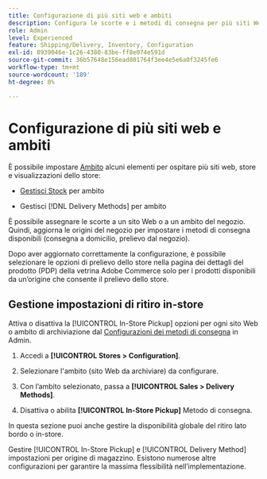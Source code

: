 ```yaml
---
title: Configurazione di più siti web e ambiti
description: Configura le scorte e i metodi di consegna per più siti Web e ambiti di archiviazione.
role: Admin
level: Experienced
feature: Shipping/Delivery, Inventory, Configuration
exl-id: 8939046e-1c26-4380-83be-ff8e074e591d
source-git-commit: 36b57648e156ead801764f3ee4e5e6a0f3245fe6
workflow-type: tm+mt
source-wordcount: '189'
ht-degree: 0%

---
```


# Configurazione di più siti web e ambiti

È possibile impostare [Ambito](https://docs.magento.com/user-guide/configuration/scope.html) alcuni elementi per ospitare più siti web, store e visualizzazioni dello store:

- [Gestisci Stock](https://docs.magento.com/user-guide/catalog/inventory-stock.html) per ambito

- Gestisci [!DNL Delivery Methods] per ambito

È possibile assegnare le scorte a un sito Web o a un ambito del negozio. Quindi, aggiorna le origini del negozio per impostare i metodi di consegna disponibili (consegna a domicilio, prelievo dal negozio).

Dopo aver aggiornato correttamente la configurazione, è possibile selezionare le opzioni di prelievo dello store nella pagina dei dettagli del prodotto (PDP) della vetrina Adobe Commerce solo per i prodotti disponibili da un’origine che consente il prelievo dello store.

## Gestione impostazioni di ritiro in-store

Attiva o disattiva la [!UICONTROL In-Store Pickup] opzioni per ogni sito Web o ambito di archiviazione dal [Configurazioni dei metodi di consegna](enable-general.md#delivery-methods) in Admin.

1. Accedi a **[!UICONTROL Stores > Configuration]**.

1. Selezionare l&#39;ambito (sito Web da archiviare) da configurare.

1. Con l’ambito selezionato, passa a **[!UICONTROL Sales > Delivery Methods]**.

1. Disattiva o abilita **[!UICONTROL In-Store Pickup]** Metodo di consegna.

In questa sezione puoi anche gestire la disponibilità globale del ritiro lato bordo o in-store.

Gestire [!UICONTROL In-Store Pickup] e [!UICONTROL Delivery Method] impostazioni per origine di magazzino. Esistono numerose altre configurazioni per garantire la massima flessibilità nell’implementazione.
